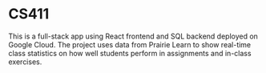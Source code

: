 # CS411
This is a full-stack app using React frontend and SQL backend deployed on Google Cloud. The project uses data from Prairie Learn to show real-time class statistics on how well students perform in assignments and in-class exercises.
